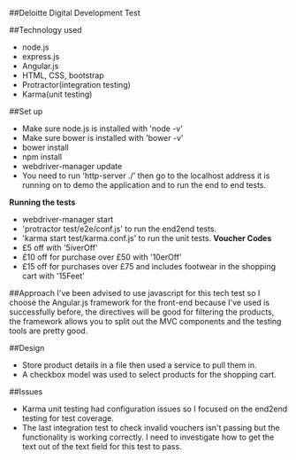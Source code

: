 ##Deloitte Digital Development Test

##Technology used
* node.js
* express.js
* Angular.js
* HTML, CSS, bootstrap
* Protractor(integration testing)
* Karma(unit testing)

##Set up
* Make sure node.js is installed with 'node -v'
* Make sure bower is installed with 'bower -v'
* bower install
* npm install
* webdriver-manager update
* You need to run 'http-server ./' then go to the localhost address it is running on to demo the application and to run the end to end tests.

**Running the tests**
* webdriver-manager start
* 'protractor test/e2e/conf.js' to run the end2end tests.
* 'karma start test/karma.conf.js' to run the unit tests.
**Voucher Codes**
* £5 off with '5iverOff'
* £10 off for purchase over £50 with '10erOff'
* £15 off for purchases over £75 and includes footwear in the shopping cart with '15Feet'

##Approach
I've been advised to use javascript for this tech test so I choose the Angular.js framework for the front-end because I've used is successfully before, the directives will be good for filtering the products, the framework allows you to split out the MVC components and the testing tools are pretty good.

##Design
* Store product details in a file then used a service to pull them in.
* A checkbox model was used to select products for the shopping cart.

##Issues
* Karma unit testing had configuration issues so I focused on the end2end testing for test coverage.
* The last integration test to check invalid vouchers isn't passing but the functionality is working correctly. I need to investigate how to get the text out of the text field for this test to pass.



